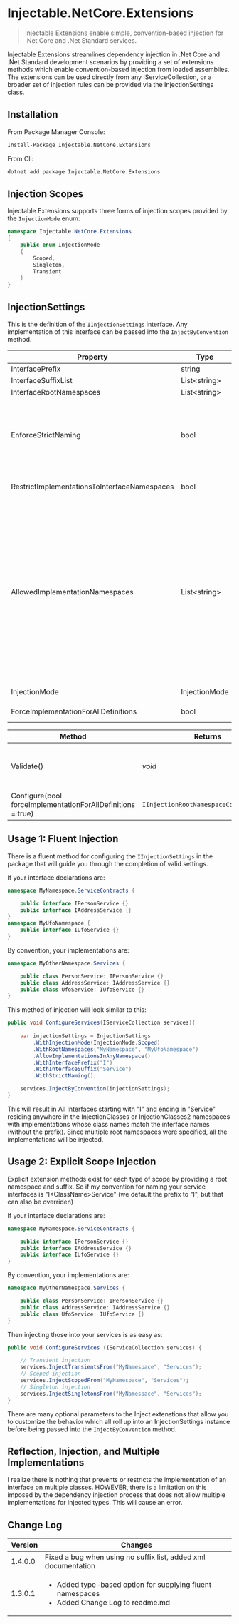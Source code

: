 # Injectable.NetCore.Extensions
> Injectable Extensions enable simple, convention-based injection for .Net Core and .Net Standard services.

Injectable Extensions streamlines dependency injection in .Net Core and .Net Standard development scenarios by providing a set of extensions methods which enable convention-based injection from loaded assemblies. The extensions can be used directly from any IServiceCollection, or a broader set of injection rules can be provided via the InjectionSettings class.

## Installation


From Package Manager Console:
```sh
Install-Package Injectable.NetCore.Extensions
```

From Cli:
```sh
dotnet add package Injectable.NetCore.Extensions
```

## Injection Scopes
Injectable Extensions supports three forms of injection scopes provided by the `InjectionMode` enum:

```C#
namespace Injectable.NetCore.Extensions
{
    public enum InjectionMode
    {
        Scoped,
        Singleton,
        Transient
    }
}
```

## InjectionSettings
This is the definition of the `IInjectionSettings` interface. Any implementation of this interface can be passed into the `InjectByConvention` method.

| Property | Type | Default |  Usage |
| ------------------ |  ---------------- | ---------------- | ---------------- |
| InterfacePrefix | string | _null_ | Prefix of interface types, defaults to "I" |
| InterfaceSuffixList | List&lt;string&gt; | | Interface suffixs to identify injectables |
| InterfaceRootNamespaces | List&lt;string&gt; | |  Namespaces to load interfaces from |
| EnforceStrictNaming | bool | _true_ | When set to true, Injected classes must have the same name as the interface, without the leading prefix <br /><br />_For Example: INameProvider will inject the NameProvider class, but not TheNameProvider, even if TheNameProvider implements INameProvider_ |
| RestrictImplementationsToInterfaceNamespaces | bool | _false_ | When set to true, only classes in the same root namespaces as the interface collections they implement will be injected |
| AllowedImplementationNamespaces | List&lt;string&gt; | | <p>Defines the list of namespaces where implementation of the interfaces is allowed for injection</p><p>An empty or null list will allow implementation in any namespace unless restricted by the RestrictImplementationsToInterfaceNamespaces property</p><p>Namespaces can be provided as the partially (ends with) or fully Qualified Namespace</p><p>_For Example: To inject an implementation from MyAssembly.Utilities.Dates any of the following will work<br /><br />"MyAssembly.Utilities.Dates"<br />"Utilities.Dates"<br />"Dates"_</p>|
| InjectionMode | InjectionMode | _InjectionMode.Scoped_ | Specifies the injection mode from `Injectable.NetCore.Extensions.InjectionMode`|
| ForceImplementationForAllDefinitions | bool | true | When true, thows an exception if any interface matching the convention is not implemented |

| Method | Returns | Usage |
| --- | --- | --- |
| Validate() | _void_ | Checks settings for minimum viable usability, throws an InvalidOperationException if validation criteria fails |
| Configure(bool forceImplementationForAllDefinitions = true) | `IInjectionRootNamespaceConfiguration` | Begins Fluent Configuration |

## Usage 1: Fluent Injection

There is a fluent method for configuring the `IInjectionSettings` in the package that will guide you through the completion of valid settings. 

If your interface declarations are:
```C#
namespace MyNamespace.ServiceContracts {

    public interface IPersonService {}
    public interface IAddressService {}
}
namespace MyUfoNamespace {
    public interface IUfoService {}
}
```
By convention, your implementations are:
```C#
namespace MyOtherNamespace.Services {

    public class PersonService: IPersonService {}
    public class AddressService: IAddressService {}
    public class UfoService: IUfoService {}
}
```

This method of injection will look similar to this:

```C#
public void ConfigureServices(IServiceCollection services){
    
    var injectionSettings = InjectionSettings
        .WithInjectionMode(InjectionMode.Scoped)
        .WithRootNamespaces("MyNamespace", "MyUfoNamespace")
        .AllowImplementationsInAnyNamespace()
        .WithInterfacePrefix("I")
        .WithInterfaceSuffix("Service")
        .WithStrictNaming();

    services.InjectByConvention(injectionSettings);
}
```
This will result in All Interfaces starting with "I" and ending in "Service" residing anywhere in the InjectionClasses or InjectionClasses2 namespaces with implementations whose class names match the interface names (without the prefix). Since multiple root namespaces were specified, all the implementations will be injected.

## Usage 2: Explicit Scope Injection

Explicit extension methods exist for each type of scope by providing a root namespace and suffix. So if my convention for naming your service interfaces is "I&lt;ClassName&gt;Service" (we default the prefix to "I", but that can also be overriden)

If your interface declarations are:
```C#
namespace MyNamespace.ServiceContracts {

    public interface IPersonService {}
    public interface IAddressService {}
    public interface IUfoService {}
}
```
By convention, your implementations are:
```C#
namespace MyOtherNamespace.Services {

    public class PersonService: IPersonService {}
    public class AddressService: IAddressService {}
    public class UfoService: IUfoService {}
}
```
Then injecting those into your services is as easy as: 

```C#
public void ConfigureServices (IServiceCollection services) {

    // Transient injection
    services.InjectTransientsFrom("MyNamespace", "Services");
    // Scoped injection
    services.InjectScopedFrom("MyNamespace", "Services");
    // Singleton injection
    services.InjectSingletonsFrom("MyNamespace", "Services");
}
```

There are many optional parameters to the Inject extenstions that allow you to customize the behavior which all roll up into an InjectionSettings instance before being passed into the `InjectByConvention` method. 

## Reflection, Injection, and Multiple Implementations

I realize there is nothing that prevents or restricts the implementation of an interface on multiple classes. HOWEVER, there is a limitation on this imposed by the dependency injection process that does not allow multiple implementations for injected types. This will cause an error.

## Change Log
| Version | Changes |
| ----------- | --------------------------------------------------------------|
| 1.4.0.0 | Fixed a bug when using no suffix list, added xml documentation |
| 1.3.0.1 | <ul><li>Added type-based option for supplying fluent namespaces</li><li>Added Change Log to readme.md</li></ul> |

